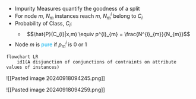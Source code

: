 - Impurity Measures quantify the goodness of a split
- For node *m*, $N_{m}$ instances reach *m*, $N^{i}_{m}$ belong to $C_{i}$
- Probability of Class, $C_{i}:$
	- $$\hat{P}(C_{i}|x,m) \equiv p^{i}_{m} = \frac{N^{i}_{m}}{N_{m}}$$
- Node *m* is <font color="#00b0f0">pure</font> if $p^{i}_{m}$ is 0 or 1

```mermaid
flowchart LR
	id1(A disjunction of conjunctions of contraints on attribute values of instances)
```

![[Pasted image 20240918094245.png]]

![[Pasted image 20240918094259.png]]


